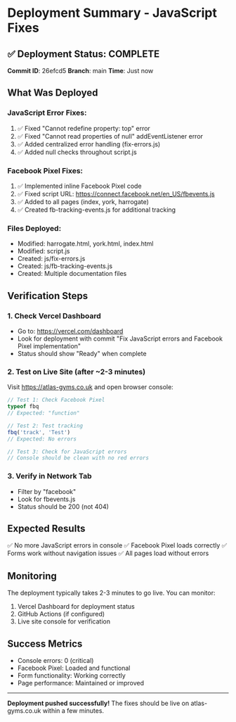 # Deployment Summary - JavaScript Fixes

## ✅ Deployment Status: COMPLETE

**Commit ID**: 26efcd5
**Branch**: main
**Time**: Just now

## What Was Deployed

### JavaScript Error Fixes:
1. ✅ Fixed "Cannot redefine property: top" error
2. ✅ Fixed "Cannot read properties of null" addEventListener error
3. ✅ Added centralized error handling (fix-errors.js)
4. ✅ Added null checks throughout script.js

### Facebook Pixel Fixes:
1. ✅ Implemented inline Facebook Pixel code
2. ✅ Fixed script URL: https://connect.facebook.net/en_US/fbevents.js
3. ✅ Added to all pages (index, york, harrogate)
4. ✅ Created fb-tracking-events.js for additional tracking

### Files Deployed:
- Modified: harrogate.html, york.html, index.html
- Modified: script.js
- Created: js/fix-errors.js
- Created: js/fb-tracking-events.js
- Created: Multiple documentation files

## Verification Steps

### 1. Check Vercel Dashboard
- Go to: https://vercel.com/dashboard
- Look for deployment with commit "Fix JavaScript errors and Facebook Pixel implementation"
- Status should show "Ready" when complete

### 2. Test on Live Site (after ~2-3 minutes)
Visit https://atlas-gyms.co.uk and open browser console:

```javascript
// Test 1: Check Facebook Pixel
typeof fbq
// Expected: "function"

// Test 2: Test tracking
fbq('track', 'Test')
// Expected: No errors

// Test 3: Check for JavaScript errors
// Console should be clean with no red errors
```

### 3. Verify in Network Tab
- Filter by "facebook"
- Look for fbevents.js
- Status should be 200 (not 404)

## Expected Results

✅ No more JavaScript errors in console
✅ Facebook Pixel loads correctly
✅ Forms work without navigation issues
✅ All pages load without errors

## Monitoring

The deployment typically takes 2-3 minutes to go live. You can monitor:
1. Vercel Dashboard for deployment status
2. GitHub Actions (if configured)
3. Live site console for verification

## Success Metrics

- Console errors: 0 (critical)
- Facebook Pixel: Loaded and functional
- Form functionality: Working correctly
- Page performance: Maintained or improved

---

**Deployment pushed successfully!** The fixes should be live on atlas-gyms.co.uk within a few minutes.